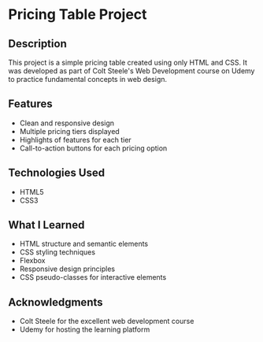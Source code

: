 # Pricing Table Project

## Description

This project is a simple pricing table created using only HTML and CSS. It was developed as part of Colt Steele's Web Development course on Udemy to practice fundamental concepts in web design.

## Features

- Clean and responsive design
- Multiple pricing tiers displayed
- Highlights of features for each tier
- Call-to-action buttons for each pricing option

## Technologies Used

- HTML5
- CSS3

## What I Learned

- HTML structure and semantic elements
- CSS styling techniques
- Flexbox
- Responsive design principles
- CSS pseudo-classes for interactive elements

## Acknowledgments

- Colt Steele for the excellent web development course
- Udemy for hosting the learning platform
